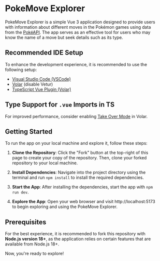 # PokeMove Explorer

PokeMove Explorer is a simple Vue 3 application designed to provide users with information about different moves in the Pokémon games using data from the [PokéAPI](https://pokeapi.co/). The app serves as an effective tool for users who may know the name of a move but seek details such as its type.

## Recommended IDE Setup

To enhance the development experience, it is recommended to use the following setup:

- [Visual Studio Code (VSCode)](https://code.visualstudio.com/)
- [Volar](https://marketplace.visualstudio.com/items?itemName=Vue.volar) (disable Vetur)
- [TypeScript Vue Plugin (Volar)](https://marketplace.visualstudio.com/items?itemName=Vue.vscode-typescript-vue-plugin)

## Type Support for `.vue` Imports in TS

For improved performance, consider enabling [Take Over Mode](https://github.com/johnsoncodehk/volar/discussions/471#discussioncomment-1361669) in Volar.

## Getting Started

To run the app on your local machine and explore it, follow these steps:

1. **Clone the Repository**: Click the "Fork" button at the top-right of this page to create your copy of the repository. Then, clone your forked repository to your local machine.

2. **Install Dependencies**: Navigate into the project directory using the terminal and run `npm install` to install the required dependencies.

3. **Start the App**: After installing the dependencies, start the app with `npm run dev`.

4. **Explore the App**: Open your web browser and visit http://localhost:5173 to begin exploring and using the PokeMove Explorer.

## Prerequisites

For the best experience, it is recommended to fork this repository with **Node.js version 18+**, as the application relies on certain features that are available from Node.js 18+.

Now, you're ready to explore!